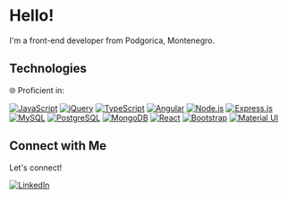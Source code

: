 # Hello!

I'm a front-end developer from Podgorica, Montenegro.

## Technologies

 🌐 Proficient in:


  [![JavaScript](https://img.shields.io/badge/-JavaScript-F7DF1E?style=for-the-badge&logo=javascript&logoColor=black)](https://www.example.com)
  [![jQuery](https://img.shields.io/badge/-jQuery-0769AD?style=for-the-badge&logo=jquery&logoColor=white)](https://www.example.com)
  [![TypeScript](https://img.shields.io/badge/-TypeScript-007ACC?style=for-the-badge&logo=typescript&logoColor=white)](https://www.example.com)
  [![Angular](https://img.shields.io/badge/-Angular-DD0031?style=for-the-badge&logo=angular&logoColor=white)](https://www.example.com)
  [![Node.js](https://img.shields.io/badge/-Node.js-43853D?style=for-the-badge&logo=node.js&logoColor=white)](https://www.example.com)
  [![Express.js](https://img.shields.io/badge/-Express.js-000000?style=for-the-badge&logo=express&logoColor=white)](https://www.example.com)
  [![MySQL](https://img.shields.io/badge/-MySQL-4479A1?style=for-the-badge&logo=mysql&logoColor=white)](https://www.example.com)
  [![PostgreSQL](https://img.shields.io/badge/-PostgreSQL-336791?style=for-the-badge&logo=postgresql&logoColor=white)](https://www.example.com)
  [![MongoDB](https://img.shields.io/badge/-MongoDB-47A248?style=for-the-badge&logo=mongodb&logoColor=white)](https://www.example.com)
  [![React](https://img.shields.io/badge/-React-61DAFB?style=for-the-badge&logo=react&logoColor=black)](https://www.example.com)
  [![Bootstrap](https://img.shields.io/badge/-Bootstrap-7952B3?style=for-the-badge&logo=bootstrap&logoColor=white)](https://www.example.com)
  [![Material UI](https://img.shields.io/badge/-Material%20UI-0081CB?style=for-the-badge&logo=material-ui&logoColor=white)](https://www.example.com)
  

## Connect with Me

Let's connect!

[![LinkedIn](https://img.shields.io/badge/-LinkedIn-0077B5?style=for-the-badge&logo=linkedin&logoColor=white)](https://www.linkedin.com/in/milovan-antic/)

